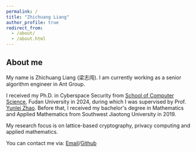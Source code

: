 ```yaml
---
permalink: /
title: "Zhichuang Liang"
author_profile: true
redirect_from: 
  - /about/
  - /about.html
---
```


## About me
My name is Zhichuang Liang (梁志闯). I am currently working as a senior algorithm engineer in Ant Group. 

I received my Ph.D. in Cyberspace Security from [School of Computer Science](https://cs.fudan.edu.cn), Fudan University in 2024, during which I was supervised by Prof. [Yunlei Zhao](https://cs.fudan.edu.cn/3f/ba/c25909a278458/page.htm). Before that, I received my bachelor's degree in Mathematics and Applied Mathematics from Southwest Jiaotong University in 2019. 

My research focus is on lattice-based cryptography, privacy computing and applied mathematics. 

You can contact me via: [Email](mailto:zcliang19@163.com)/[Github](https://zhichuangliang.github.io/)
